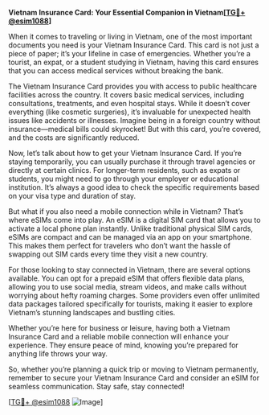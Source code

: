 **Vietnam Insurance Card: Your Essential Companion in Vietnam[[TG💪+ @esim1088](https://t.me/s/esim1088)]**

When it comes to traveling or living in Vietnam, one of the most important documents you need is your Vietnam Insurance Card. This card is not just a piece of paper; it’s your lifeline in case of emergencies. Whether you’re a tourist, an expat, or a student studying in Vietnam, having this card ensures that you can access medical services without breaking the bank.

The Vietnam Insurance Card provides you with access to public healthcare facilities across the country. It covers basic medical services, including consultations, treatments, and even hospital stays. While it doesn’t cover everything (like cosmetic surgeries), it’s invaluable for unexpected health issues like accidents or illnesses. Imagine being in a foreign country without insurance—medical bills could skyrocket! But with this card, you’re covered, and the costs are significantly reduced.

Now, let’s talk about how to get your Vietnam Insurance Card. If you’re staying temporarily, you can usually purchase it through travel agencies or directly at certain clinics. For longer-term residents, such as expats or students, you might need to go through your employer or educational institution. It’s always a good idea to check the specific requirements based on your visa type and duration of stay.

But what if you also need a mobile connection while in Vietnam? That’s where eSIMs come into play. An eSIM is a digital SIM card that allows you to activate a local phone plan instantly. Unlike traditional physical SIM cards, eSIMs are compact and can be managed via an app on your smartphone. This makes them perfect for travelers who don’t want the hassle of swapping out SIM cards every time they visit a new country.

For those looking to stay connected in Vietnam, there are several options available. You can opt for a prepaid eSIM that offers flexible data plans, allowing you to use social media, stream videos, and make calls without worrying about hefty roaming charges. Some providers even offer unlimited data packages tailored specifically for tourists, making it easier to explore Vietnam’s stunning landscapes and bustling cities.

Whether you’re here for business or leisure, having both a Vietnam Insurance Card and a reliable mobile connection will enhance your experience. They ensure peace of mind, knowing you’re prepared for anything life throws your way. 

So, whether you’re planning a quick trip or moving to Vietnam permanently, remember to secure your Vietnam Insurance Card and consider an eSIM for seamless communication. Stay safe, stay connected!

[[TG💪+ @esim1088](https://t.me/s/esim1088) ![Image](https://i.postimg.cc/Y0z9fWf4/image.png)]